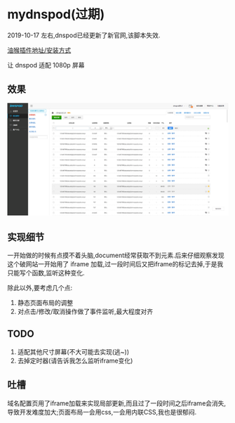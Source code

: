 # mydnspod(过期)

2019-10-17 左右,dnspod已经更新了新官网,该脚本失效.

[油猴插件地址/安装方式](https://greasyfork.org/zh-CN/scripts/387189-zeusro-%E5%AE%BD%E7%89%88-dnspod-cn)

让 dnspod 适配 1080p 屏幕

## 效果

![img](doc/result.png)

## 实现细节

一开始做的时候有点摸不着头脑,document经常获取不到元素.后来仔细观察发现这个破网站一开始用了 iframe 加载,过一段时间后又把iframe的标记去掉,于是我只能写个函数,监听这种变化.

除此以外,要考虑几个点:

1. 静态页面布局的调整
2. 对点击/修改/取消操作做了事件监听,最大程度对齐

## TODO

1. 适配其他尺寸屏幕(不大可能去实现(逃~))
2. 去掉定时器(请告诉我怎么监听iframe变化)

## 吐槽

域名配置页用了iframe加载来实现局部更新,而且过了一段时间之后iframe会消失,导致开发难度加大;页面布局一会用css,一会用内联CSS,我也是很郁闷.
